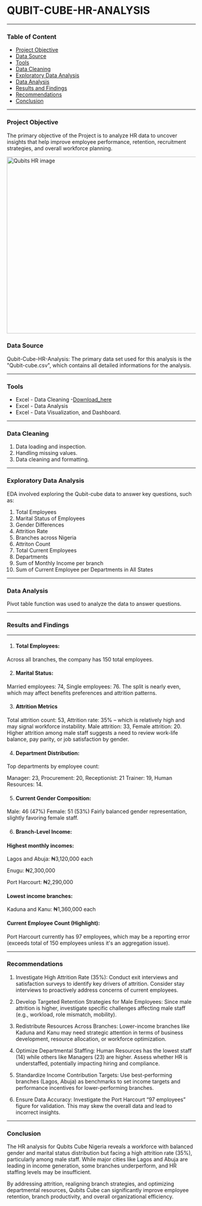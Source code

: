 # QUBIT-CUBE-HR-ANALYSIS


---
### Table of Content
- [Project Objective](#project-objective)
- [Data Source](#data-source)
- [Tools](#tools)
- [Data Cleaning](#data-cleaning)
- [Exploratory Data Analysis](#exploratory-data-analysis)
- [Data Analysis](#data-analysis)
- [Results and Findings](#results-and-findings)
- [Recommendations](#recommendations)
- [Conclusion](#conclusion)
---
### Project Objective
The primary objective of the Project is to analyze HR data to uncover insights that help improve employee performance, retention, recruitment strategies, and overall workforce planning.

<img width="972" height="470" alt="Qubits HR image" src="https://github.com/user-attachments/assets/d9c82d2e-1279-4c57-98a8-7289b0363d08" />


### Data Source
Qubit-Cube-HR-Analysis: The primary data set used for this analysis is the "Qubit-cube.csv", which contains all detailed informations for the analysis.

---
### Tools
- Excel - Data Cleaning
  -[Download_here](https://microsoft.com)
- Excel - Data Analysis
- Excel - Data Visualization, and Dashboard.

---
### Data Cleaning
 1. Data loading and inspection.
 2. Handling missing values.
 3. Data cleaning and formatting.

---  
### Exploratory Data Analysis
EDA involved exploring the Qubit-cube data to answer key questions, such as:
1.  Total Employees
2.  Marital Status of Employees
3.  Gender Differences 
4.  Attrition Rate
5.  Branches across Nigeria
6.  Attriton Count
7.  Total Current Employees
8.  Departments
9.  Sum of Monthly Income per branch
10. Sum of Current Employee per Departments in All States

---
### Data Analysis
Pivot table function was used to analyze the data to answer questions.

---
###  Results and Findings

---
1. #### Total Employees:
 Across all branches, the company has 150 total employees.

2. #### Marital Status:
 Married employees: 74, Single employees: 76. The split is nearly even, which may affect benefits preferences and attrition patterns.

3. #### Attrition Metrics
 Total attrition count: 53, Attrition rate: 35% – which is relatively high and may signal workforce instability.
Male attrition: 33, Female attrition: 20. Higher attrition among male staff suggests a need to review work-life balance, pay parity, or job satisfaction by gender.

4. #### Department Distribution:
Top departments by employee count:

Manager: 23,
Procurement: 20,
Receptionist: 21
Trainer: 19,
Human Resources: 14.

5. #### Current Gender Composition:
Male: 46 (47%)
Female: 51 (53%)
Fairly balanced gender representation, slightly favoring female staff.

6. #### Branch-Level Income:

#### Highest monthly incomes:

Lagos and Abuja: ₦3,120,000 each

Enugu: ₦2,300,000

Port Harcourt: ₦2,290,000

#### Lowest income branches:

Kaduna and Kanu: ₦1,360,000 each

#### Current Employee Count (Highlight):

Port Harcourt currently has 97 employees, which may be a reporting error (exceeds total of 150 employees unless it's an aggregation issue).



  
  ---
  ### Recommendations
  
1. Investigate High Attrition Rate (35%): Conduct exit interviews and satisfaction surveys to identify key drivers of attrition.
Consider stay interviews to proactively address concerns of current employees.

2. Develop Targeted Retention Strategies for Male Employees: Since male attrition is higher, investigate specific challenges affecting male staff (e.g., workload, role mismatch, mobility).

3. Redistribute Resources Across Branches: Lower-income branches like Kaduna and Kanu may need strategic attention in terms of business development, resource allocation, or workforce optimization.

4. Optimize Departmental Staffing: Human Resources has the lowest staff (14) while others like Managers (23) are higher. Assess whether HR is understaffed, potentially impacting hiring and compliance.

5. Standardize Income Contribution Targets: Use best-performing branches (Lagos, Abuja) as benchmarks to set income targets and performance incentives for lower-performing branches.

6. Ensure Data Accuracy: Investigate the Port Harcourt “97 employees” figure for validation. This may skew the overall data and lead to incorrect insights.


  ---
  ### Conclusion
The HR analysis for Qubits Cube Nigeria reveals a workforce with balanced gender and marital status distribution but facing a high attrition rate (35%), particularly among male staff. While major cities like Lagos and Abuja are leading in income generation, some branches underperform, and HR staffing levels may be insufficient.

By addressing attrition, realigning branch strategies, and optimizing departmental resources, Qubits Cube can significantly improve employee retention, branch productivity, and overall organizational efficiency.
